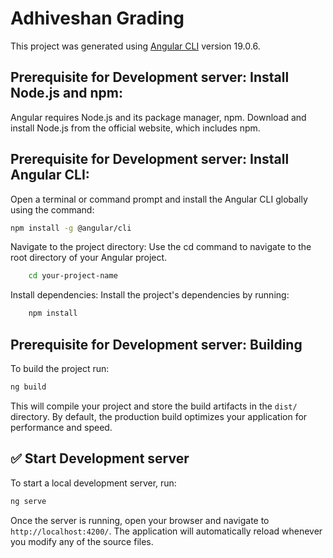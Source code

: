 # Adhiveshan Grading

This project was generated using [Angular CLI](https://github.com/angular/angular-cli) version 19.0.6.

## Prerequisite for Development server: Install Node.js and npm:

Angular requires Node.js and its package manager, npm.
Download and install Node.js from the official website, which includes npm.

## Prerequisite for Development server: Install Angular CLI:

Open a terminal or command prompt and install the Angular CLI globally using the command:

```bash
npm install -g @angular/cli
```

Navigate to the project directory: Use the cd command to navigate to the root directory of your Angular project.

```bash
    cd your-project-name
```

Install dependencies: Install the project's dependencies by running:

```bash
    npm install
```

## Prerequisite for Development server: Building

To build the project run:

```bash
ng build
```

This will compile your project and store the build artifacts in the `dist/` directory. By default, the production build optimizes your application for performance and speed.

## ✅ Start Development server

To start a local development server, run:

```bash
ng serve
```

Once the server is running, open your browser and navigate to `http://localhost:4200/`. The application will automatically reload whenever you modify any of the source files.
